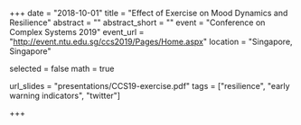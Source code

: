 +++
date = "2018-10-01"
title = "Effect of Exercise on Mood Dynamics and Resilience"
abstract = ""
abstract_short = ""
event = "Conference on Complex Systems 2019"
event_url = "http://event.ntu.edu.sg/ccs2019/Pages/Home.aspx"
location = "Singapore, Singapore"

selected = false
math = true

url_slides = "presentations/CCS19-exercise.pdf"
tags = ["resilience", "early warning indicators", "twitter"]

+++

<script async class="speakerdeck-embed" data-id="0d67e5cb03fb43b29c22f424039a1a88" data-ratio="1.77777777777778" src="//speakerdeck.com/assets/embed.js"></script>

